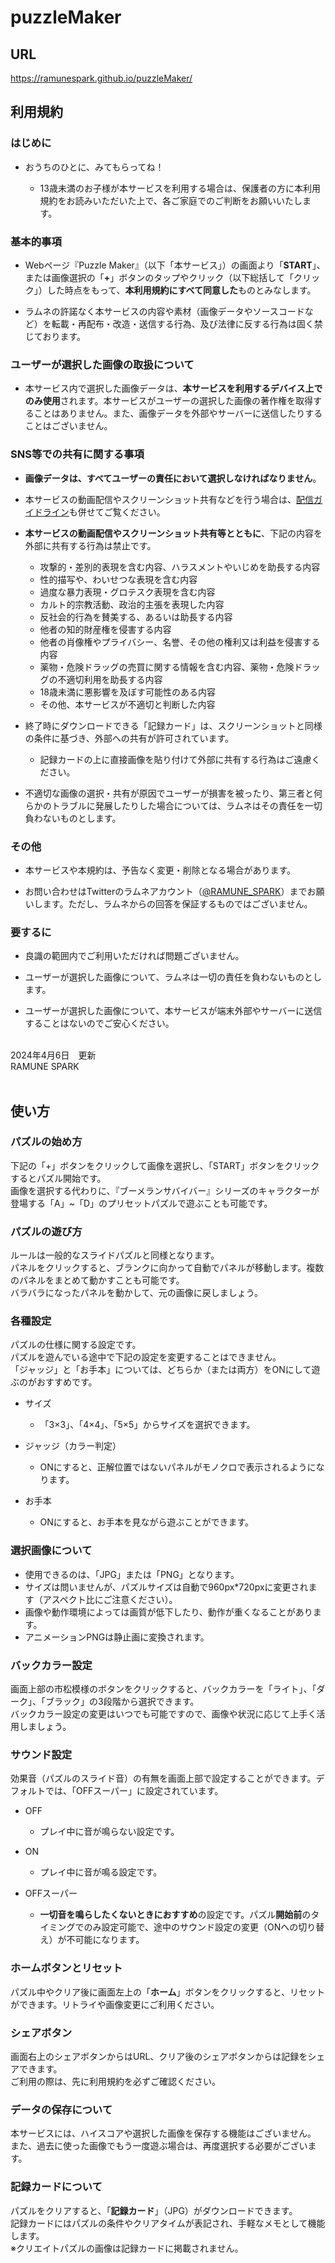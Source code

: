 # puzzleMaker

## URL

https://ramunespark.github.io/puzzleMaker/

## 利用規約

### はじめに

* おうちのひとに、みてもらってね！
  
  - 13歳未満のお子様が本サービスを利用する場合は、保護者の方に本利用規約をお読みいただいた上で、各ご家庭でのご判断をお願いいたします。

### 基本的事項

* Webページ『Puzzle Maker』（以下「本サービス」）の画面より「**START**」、または画像選択の「**+**」ボタンのタップやクリック（以下総括して「クリック」）した時点をもって、**本利用規約にすべて同意した**ものとみなします。

* ラムネの許諾なく本サービスの内容や素材（画像データやソースコードなど）を転載・再配布・改造・送信する行為、及び法律に反する行為は固く禁じております。

### ユーザーが選択した画像の取扱について

* 本サービス内で選択した画像データは、**本サービスを利用するデバイス上でのみ使用**されます。本サービスがユーザーの選択した画像の著作権を取得することはありません。また、画像データを外部やサーバーに送信したりすることはございません。

### SNS等での共有に関する事項

* **画像データは、すべてユーザーの責任において選択しなければなりません**。

* 本サービスの動画配信やスクリーンショット共有などを行う場合は、[配信ガイドライン](https://www.dropbox.com/scl/fi/q4epqzwf7jzps1xgf9u1t/.txt?rlkey=gz4jr8nq1adtcdb82338oekfg&dl=0)も併せてご覧ください。

* **本サービスの動画配信やスクリーンショット共有等とともに**、下記の内容を外部に共有する行為は禁止です。

  - 攻撃的・差別的表現を含む内容、ハラスメントやいじめを助長する内容
  - 性的描写や、わいせつな表現を含む内容
  - 過度な暴力表現・グロテスク表現を含む内容
  - カルト的宗教活動、政治的主張を表現した内容
  - 反社会的行為を賛美する、あるいは助長する内容
  - 他者の知的財産権を侵害する内容
  - 他者の肖像権やプライバシー、名誉、その他の権利又は利益を侵害する内容
  - 薬物・危険ドラッグの売買に関する情報を含む内容、薬物・危険ドラッグの不適切利用を助長する内容
  - 18歳未満に悪影響を及ぼす可能性のある内容
  - その他、本サービスが不適切と判断した内容
 
* 終了時にダウンロードできる「記録カード」は、スクリーンショットと同様の条件に基づき、外部への共有が許可されています。
  - 記録カードの上に直接画像を貼り付けて外部に共有する行為はご遠慮ください。

* 不適切な画像の選択・共有が原因でユーザーが損害を被ったり、第三者と何らかのトラブルに発展したりした場合については、ラムネはその責任を一切負わないものとします。
  
### その他

* 本サービスや本規約は、予告なく変更・削除となる場合があります。

* お問い合わせはTwitterのラムネアカウント（[@RAMUNE_SPARK](https://twitter.com/RAMUNE_SPARK)）までお願いします。ただし、ラムネからの回答を保証するものではございません。

### 要するに

* 良識の範囲内でご利用いただければ問題ございません。

* ユーザーが選択した画像について、ラムネは一切の責任を負わないものとします。

* ユーザーが選択した画像について、本サービスが端末外部やサーバーに送信することはないのでご安心ください。


<br>2024年4月6日　更新<br>RAMUNE SPARK<br><br>


## 使い方

### パズルの始め方

下記の「+」ボタンをクリックして画像を選択し、「START」ボタンをクリックするとパズル開始です。<br>画像を選択する代わりに、『ブーメランサバイバー』シリーズのキャラクターが登場する「A」~「D」のプリセットパズルで遊ぶことも可能です。

### パズルの遊び方

ルールは一般的なスライドパズルと同様となります。<br>パネルをクリックすると、ブランクに向かって自動でパネルが移動します。複数のパネルをまとめて動かすことも可能です。<br>バラバラになったパネルを動かして、元の画像に戻しましょう。

### 各種設定

パズルの仕様に関する設定です。<br>パズルを遊んでいる途中で下記の設定を変更することはできません。<br>「ジャッジ」と「お手本」については、どちらか（または両方）をONにして遊ぶのがおすすめです。

* サイズ
  - 「3×3」、「4×4」、「5×5」からサイズを選択できます。
 
* ジャッジ（カラー判定）
  - ONにすると、正解位置ではないパネルがモノクロで表示されるようになります。

* お手本
  - ONにすると、お手本を見ながら遊ぶことができます。

### 選択画像について

* 使用できるのは、「JPG」または「PNG」となります。
* サイズは問いませんが、パズルサイズは自動で960px*720pxに変更されます（アスペクト比にご注意ください）。
* 画像や動作環境によっては画質が低下したり、動作が重くなることがあります。
* アニメーションPNGは静止画に変換されます。

### バックカラー設定

画面上部の市松模様のボタンをクリックすると、バックカラーを「ライト」、「ダーク」、「ブラック」の3段階から選択できます。<br>バックカラー設定の変更はいつでも可能ですので、画像や状況に応じて上手く活用しましょう。

### サウンド設定

効果音（パズルのスライド音）の有無を画面上部で設定することができます。デフォルトでは、「OFFスーパー」に設定されています。

* OFF
  - プレイ中に音が鳴らない設定です。

* ON
  - プレイ中に音が鳴る設定です。

* OFFスーパー
  - **一切音を鳴らしたくないときにおすすめ**の設定です。パズル**開始前**のタイミングでのみ設定可能で、途中のサウンド設定の変更（ONへの切り替え）が不可能になります。

### ホームボタンとリセット

パズル中やクリア後に画面左上の「**ホーム**」ボタンをクリックすると、リセットができます。リトライや画像変更にご利用ください。

### シェアボタン

画面右上のシェアボタンからはURL、クリア後のシェアボタンからは記録をシェアできます。<br>ご利用の際は、先に利用規約を必ずご確認ください。

### データの保存について

本サービスには、ハイスコアや選択した画像を保存する機能はございません。<br>また、過去に使った画像でもう一度遊ぶ場合は、再度選択する必要がございます。

### 記録カードについて

パズルをクリアすると、「**記録カード**」（JPG）がダウンロードできます。<br>記録カードにはパズルの条件やクリアタイムが表記され、手軽なメモとして機能します。
<br>※クリエイトパズルの画像は記録カードに掲載されません。
